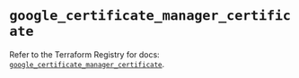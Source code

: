 # `google_certificate_manager_certificate`

Refer to the Terraform Registry for docs: [`google_certificate_manager_certificate`](https://registry.terraform.io/providers/hashicorp/google/6.40.0/docs/resources/certificate_manager_certificate).
